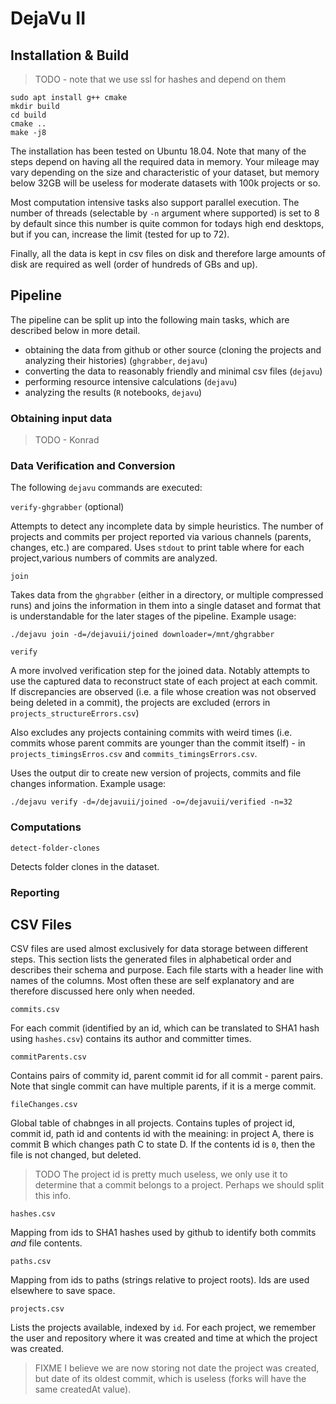 # DejaVu II

## Installation & Build

> TODO - note that we use ssl for hashes and depend on them

    sudo apt install g++ cmake
    mkdir build
    cd build
    cmake ..
    make -j8

The installation has been tested on Ubuntu 18.04. Note that many of the steps depend on having all the required data in memory. Your mileage may vary depending on the size and characteristic of your dataset, but memory below 32GB will be useless for moderate datasets with 100k projects or so. 

Most computation intensive tasks also support parallel execution. The number of threads (selectable by `-n` argument where supported) is set to 8 by default since this number is quite common for todays high end desktops, but if you can, increase the limit (tested for up to 72).

Finally, all the data is kept in csv files on disk and therefore large amounts of disk are required as well (order of hundreds of GBs and up).

## Pipeline

The pipeline can be split up into the following main tasks, which are described below in more detail.

- obtaining the data from github or other source (cloning the projects and analyzing their histories) (`ghgrabber`, `dejavu`)
- converting the data to reasonably friendly and minimal csv files (`dejavu`)
- performing resource intensive calculations (`dejavu`)
- analyzing the results (`R` notebooks, `dejavu`)

### Obtaining input data

> TODO - Konrad

### Data Verification and Conversion

The following `dejavu` commands are executed:

`verify-ghgrabber` (optional)

Attempts to detect any incomplete data by simple heuristics. The number of projects and commits per project reported via various channels (parents, changes, etc.) are compared. Uses `stdout` to print table where for each project,various numbers of commits are analyzed.

`join`

Takes data from the `ghgrabber` (either in a directory, or multiple compressed runs) and joins the information in them into a single dataset and format that is understandable for the later stages of the pipeline. Example usage:

    ./dejavu join -d=/dejavuii/joined downloader=/mnt/ghgrabber

`verify`

A more involved verification step for the joined data. Notably attempts to use the captured data to reconstruct state of each project at each commit. If discrepancies are observed (i.e. a file whose creation was not observed being deleted in a commit), the projects are excluded (errors in `projects_structureErrors.csv`)

Also excludes any projects containing commits with weird times (i.e. commits whose parent commits are younger than the commit itself) - in `projects_timingsErros.csv` and `commits_timingsErrors.csv`.

Uses the output dir to create new version of projects, commits and file changes information. Example usage:

    ./dejavu verify -d=/dejavuii/joined -o=/dejavuii/verified -n=32

### Computations

`detect-folder-clones`

Detects folder clones in the dataset. 

### Reporting



## CSV Files

CSV files are used almost exclusively for data storage between different steps. This section lists the generated files in alphabetical order and describes their schema and purpose. Each file starts with a header line with names of the columns. Most often these are self explanatory and are therefore discussed here only when needed.

`commits.csv`

For each commit (identified by an id, which can be translated to SHA1 hash using `hashes.csv`) contains its author and committer times. 

`commitParents.csv`

Contains pairs of commity id, parent commit id for all commit - parent pairs. Note that single commit can have multiple parents, if it is a merge commit. 

`fileChanges.csv`

Global table of chabnges in all projects. Contains tuples of project id, commit id, path id and contents id with the meaining: in project A, there is commit B which changes path C to state D. If the contents id is `0`, then the file is not changed, but deleted.

> TODO The project id is pretty much useless, we only use it to determine that a commit belongs to a project. Perhaps we should split this info. 

`hashes.csv`

Mapping from ids to SHA1 hashes used by github to identify both commits *and* file contents.

`paths.csv`

Mapping from ids to paths (strings relative to project roots). Ids are used elsewhere to save space. 

`projects.csv`

Lists the projects available, indexed by `id`. For each project, we remember the user and repository where it was created and time at which the project was created.

> FIXME I believe we are now storing not date the project was created, but date of its oldest commit, which is useless (forks will have the same createdAt value).


